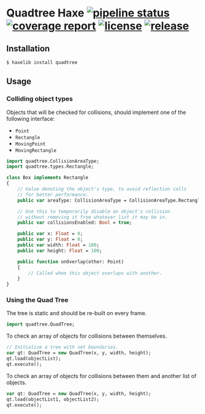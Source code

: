 Quadtree Haxe
[![pipeline status](https://gitlab.com/haath/quadtree/badges/master/pipeline.svg)](https://gitlab.com/haath/quadtree/pipelines/latest)
[![coverage report](https://gitlab.com/haath/quadtree/badges/master/coverage.svg)](https://gitlab.com/haath/quadtree/pipelines/latest)
[![license](https://img.shields.io/badge/license-MIT-blue.svg?style=flat)](https://gitlab.com/haath/quadtree/blob/master/LICENSE)
[![release](https://img.shields.io/badge/release-haxelib-informational)](https://lib.haxe.org/p/quadtree/)
====================


## Installation

```bash
$ haxelib install quadtree
```


## Usage

### Colliding object types

Objects that will be checked for collisions, should implement one of the following interface:

- `Point`
- `Rectangle`
- `MovingPoint`
- `MovingRectangle`

```haxe
import quadtree.CollisionAreaType;
import quadtree.types.Rectangle;

class Box implements Rectangle
{
    // Value denoting the object's type, to avoid reflection calls
    // for better performance.
    public var areaType: CollisionAreaType = CollisionAreaType.Rectangle;

    // Use this to temporarily disable an object's collision 
    // without removing it from whatever list it may be in.
    public var collisionsEnabled: Bool = true;

    public var x: Float = 0;
    public var y: Float = 0;
    public var width: Float = 100;
    public var height: Float = 100;

    public function onOverlap(other: Point)
    {
        // Called when this object overlaps with another.
    }
}
```


### Using the Quad Tree

The tree is static and should be re-built on every frame.

```haxe
import quadtree.QuadTree;
```

To check an array of objects for collisions between themselves.

```haxe
// Initialize a tree with set boundaries.
var qt: QuadTree = new QuadTree(x, y, width, height);
qt.load(objectList);
qt.execute();
```

To check an array of objects for collisions between them and another list of objects.

```haxe
var qt: QuadTree = new QuadTree(x, y, width, height);
qt.load(objectList1, objectList2);
qt.execute();
```


